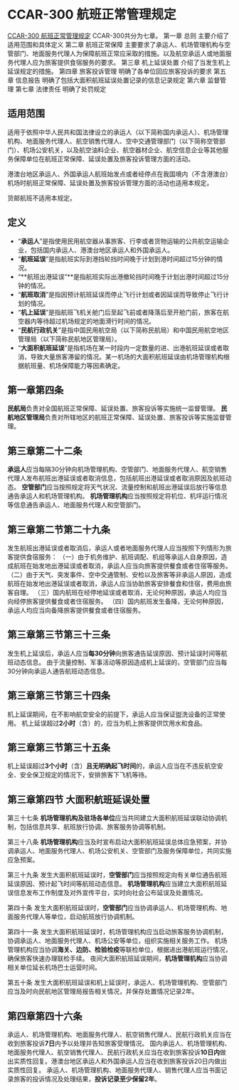 # CCAR-300 航班正常管理规定	
[CCAR-300 航班正常管理规定](http://www.caac.gov.cn/XXGK/XXGK/MHGZ/201706/t20170621_44917.html)
CCAR-300共分为七章。
第一章 总则 主要介绍了适用范围和具体定义
第二章 航班正常保障 主要要求了承运人、机场管理机构与空管部门、地面服务代理人为保障航班正常应采取的措施。以及航空承运人或地面服务代理人应为旅客提供食宿服务的要求。
第三章 机上延误处置 介绍了当发生机上延误规定的措施。
第四章 旅客投诉管理 明确了各单位回应旅客投诉的要求
第五章 信息报告 明确了包括大面积航班延误处置记录的信息记录规定
第六章 监督管理 
第七章 法律责任 明确了处罚规定

## 适用范围
适用于依照中华人民共和国法律设立的承运人（以下简称国内承运人）、机场管理机构、地面服务代理人、航空销售代理人、空中交通管理部门（以下简称空管部门）、机场公安机关，以及航空油料企业、航空器材企业、航空信息企业等其他服务保障单位在航班正常保障、延误处置及旅客投诉管理方面的活动。

港澳台地区承运人、外国承运人航班始发点或者经停点在我国境内（不含港澳台）机场时航班正常保障、延误处置及旅客投诉管理方面的活动也适用本规定。

货邮航班不适用本规定。

## 定义
- “**承运人**”是指使用民用航空器从事旅客、行李或者货物运输的公共航空运输企业，包括国内承运人、港澳台地区承运人和外国承运人。
- “**航班延误**”是指航班实际到港挡轮挡时间晚于计划到港时间超过15分钟的情况。
- “**航班出港延误”**是指航班实际出港撤轮挡时间晚于计划出港时间超过15分钟的情况。
- “**航班取消**”是指因预计航班延误而停止飞行计划或者因延误而导致停止飞行计划的情况。
- “**机上延误**”是指航班飞机关舱门后至起飞前或者降落后至开舱门前，旅客在航空器内等待超过机场规定的地面滑行时间的情况。
- “**民航行政机关**”是指中国民用航空局（以下简称民航局）和中国民用航空地区管理局（以下简称民航地区管理局）。
- “**大面积航班延误**”是指机场在某一时段内一定数量的进、出港航班延误或者取消，导致大量旅客滞留的情况。某一机场的大面积航班延误由机场管理机构根据航班量、机场保障能力等因素确定。

## 第一章第四条
**民航局**负责对全国航班正常保障、延误处置、旅客投诉等实施统一监督管理。
**民航地区管理局**负责对所辖地区的航班正常保障、延误处置、旅客投诉等实施监督管理。

## 第三章第二十二条
**承运人**应当每隔30分钟向机场管理机构、空管部门、地面服务代理人、航空销售代理人发布航班出港延误或者取消信息，包括航班出港延误或者取消原因及航班动态。
**空管部门**应当按照规定将天气状况、流量控制和航班出港延误后放行等信息通告承运人和机场管理机构。
**机场管理机构**应当按照规定将机位、机坪运行情况等信息通告承运人、地面服务代理人和空管部门。

## 第三章第二节第二十九条
发生航班出港延误或者取消后，承运人或者地面服务代理人应当按照下列情形为旅客提供食宿服务：
（一）由于机务维护、航班调配、机组等承运人自身原因，造成航班在始发地出港延误或者取消，承运人应当向旅客提供餐食或者住宿等服务。
（二）由于天气、突发事件、空中交通管制、安检以及旅客等非承运人原因，造成航班在始发地出港延误或者取消，承运人应当协助旅客安排餐食和住宿，费用由旅客自理。
（三）国内航班在经停地延误或者取消，无论何种原因，承运人均应当向经停旅客提供餐食或者住宿服务。
（四）国内航班发生备降，无论何种原因，承运人均应当向备降旅客提供餐食或者住宿服务。

## 第三章第三节第三十三条
发生机上延误后，承运人应当**每30分钟**向旅客通告延误原因、预计延误时间等航班动态信息。
由于流量控制、军事活动等原因造成机上延误的，空管部门应当每30分钟向承运人通告航班动态信息。

## 第三章第三节第三十四条
机上延误期间，在不影响航空安全的前提下，承运人应当保证盥洗设备的正常使用。
机上延误超过**2小时**（含）的，应当为机上旅客提供饮用水和食品。

## 第三章第三节第三十五条
机上延误超过**3个小时**（含）**且无明确起飞时间**的，承运人应当在不违反航空安全、安全保卫规定的情况下，安排旅客下飞机等待。

## 第三章第四节 大面积航班延误处置
第三十七条
**机场管理机构及驻场各单位**应当共同建立大面积航班延误联动协调机制，包括信息共享、航班放行协调、旅客服务协调等机制。

第三十八条
**机场管理机构**应当及时宣布启动大面积航班延误总体应急预案，并协调承运人、地面服务代理人、机场公安机关、空管部门及服务保障单位，共同实施应急预案。

第三十九条
发生大面积航班延误时，**空管部门**应当按照规定向有关单位通告航班延误原因、预计起飞时间等航班动态信息。
**机场管理机构**应当建立大面积航班延误信息发布工作制度及对外宣传平台，实时向社会公布延误及处置情况。

第四十条
发生大面积航班延误时，**空管部门**应当协调承运人、机场管理机构、地面服务代理人等单位，启动航班放行协调机制。

第四十一条
发生大面积航班延误时，机场管理机构应当启动旅客服务协调机制，协调承运人、地面服务代理人、机场公安等单位，组织实施相关服务工作。
机场管理机构应当协调**海关、边防、检验检疫**等联检单位，根据进出港航班运行情况，确保旅客快速办理联检手续。
夜间大面积航班延误期间，**机场管理机构**应当协调相关单位延长机场巴士运营时间。

第五十条
发生大面积航班延误和机上延误时，承运人、机场管理机构、空管部门应当及时向民航地区管理局报告相关情况，并保存处置情况记录2年。

## 第四章第四十六条
承运人、机场管理机构、地面服务代理人、航空销售代理人、民航行政机关应当在收到旅客投诉**7日**内予以处理并告知旅客受理情况。
国内承运人、机场管理机构、地面服务代理人、航空销售代理人、民航行政机关应当在收到旅客投诉**10日内**做出实质性回复。港澳台地区承运人和外国承运人应当在收到旅客投诉20日内做出实质性回复。
承运人、机场管理机构、地面服务代理人、销售代理人应当书面记录旅客的投诉情况及处理结果，**投诉记录至少保留2年**。
